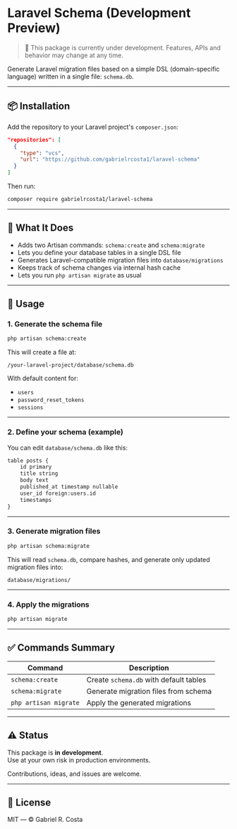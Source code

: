 # Laravel Schema (Development Preview)

> 🧪 This package is currently under development. Features, APIs and behavior may change at any time.

Generate Laravel migration files based on a simple DSL (domain-specific language) written in a single file: `schema.db`.

---

## 📦 Installation

Add the repository to your Laravel project's `composer.json`:

```json
"repositories": [
  {
    "type": "vcs",
    "url": "https://github.com/gabrielrcosta1/laravel-schema"
  }
]
```

Then run:

```bash
composer require gabrielrcosta1/laravel-schema
```

---

## 📁 What It Does

- Adds two Artisan commands: `schema:create` and `schema:migrate`
- Lets you define your database tables in a single DSL file
- Generates Laravel-compatible migration files into `database/migrations`
- Keeps track of schema changes via internal hash cache
- Lets you run `php artisan migrate` as usual

---

## 🚀 Usage

### 1. Generate the schema file

```bash
php artisan schema:create
```

This will create a file at:

```
/your-laravel-project/database/schema.db
```

With default content for:

- `users`
- `password_reset_tokens`
- `sessions`

---

### 2. Define your schema (example)

You can edit `database/schema.db` like this:

```txt
table posts {
    id primary
    title string
    body text
    published_at timestamp nullable
    user_id foreign:users.id
    timestamps
}
```

---

### 3. Generate migration files

```bash
php artisan schema:migrate
```

This will read `schema.db`, compare hashes, and generate only updated migration files into:

```
database/migrations/
```

---

### 4. Apply the migrations

```bash
php artisan migrate
```

---

## ✅ Commands Summary

| Command               | Description                            |
| --------------------- | -------------------------------------- |
| `schema:create`       | Create `schema.db` with default tables |
| `schema:migrate`      | Generate migration files from schema   |
| `php artisan migrate` | Apply the generated migrations         |

---

## ⚠️ Status

This package is **in development**.  
Use at your own risk in production environments.

Contributions, ideas, and issues are welcome.

---

## 📄 License

MIT — © Gabriel R. Costa
